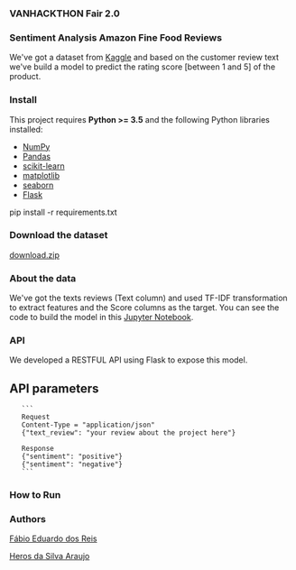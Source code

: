 
### VANHACKTHON Fair 2.0

### Sentiment Analysis Amazon Fine Food Reviews
We've got a dataset from [Kaggle](https://www.kaggle.com/snap/amazon-fine-food-reviews) and based on the customer review text we've build a model to predict the rating score [between 1 and 5] of the product.


### Install

This project requires **Python >= 3.5** and the following Python libraries installed:

- [NumPy](http://www.numpy.org/)
- [Pandas](http://pandas.pydata.org)
- [scikit-learn](http://scikit-learn.org/stable/)
- [matplotlib](http://matplotlib.org/)
- [seaborn](https://seaborn.pydata.org/)
- [Flask](http://flask.pocoo.org)

pip install -r requirements.txt

### Download the dataset
[download.zip](https://www.kaggle.com/snap/amazon-fine-food-reviews/downloads/amazon-fine-food-reviews.zip/2)

### About the data
We've got the texts reviews (Text column) and used TF-IDF transformation to extract features and the Score columns as the target.
You can see the code to build the model in this [Jupyter Notebook](https://github.com/fabiodosreis2/skipthedishes_fair2.0/blob/master/vanhackthon.ipynb).


### API
We developed a RESTFUL API using Flask to expose this model.

 ## API parameters
       ```
       Request
       Content-Type = "application/json"
       {"text_review": "your review about the project here"}
       
       Response
       {"sentiment": "positive"}
       {"sentiment": "negative"}
       ```

### How to Run



### Authors

[Fábio Eduardo dos Reis](https://www.linkedin.com/in/fabiodosreis/)

[Heros da Silva Araujo](https://www.linkedin.com/in/herosaraujo/)



